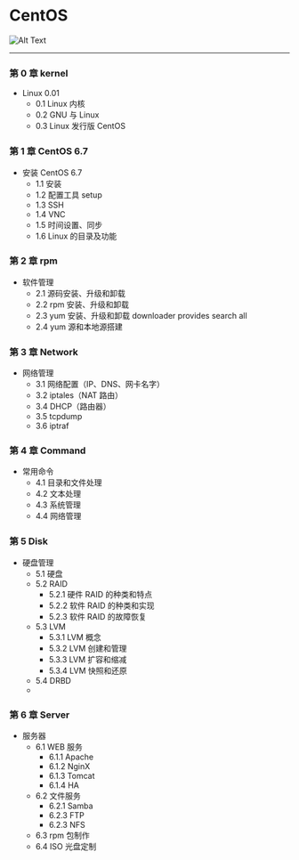 
# CentOS #

![Alt Text](https://www.centos.org/images/logo_small.png "CentOS")

-----------------------------------

### 第 0 章 kernel ###

*  Linux 0.01
   * 0.1 Linux 内核
   * 0.2 GNU 与 Linux
   * 0.3 Linux 发行版 CentOS

### 第 1 章 CentOS 6.7 ###

* 安装 CentOS 6.7
  * 1.1 安装
  * 1.2 配置工具 setup
  * 1.3 SSH
  * 1.4 VNC
  * 1.5 时间设置、同步
  * 1.6 Linux 的目录及功能

### 第 2 章 rpm ###

* 软件管理
  * 2.1 源码安装、升级和卸载
  * 2.2 rpm 安装、升级和卸载
  * 2.3 yum 安装、升级和卸载 downloader provides search all
  * 2.4 yum 源和本地源搭建

### 第 3 章 Network ###

* 网络管理
  * 3.1 网络配置（IP、DNS、网卡名字）
  * 3.2 iptales（NAT 路由）
  * 3.4 DHCP（路由器）
  * 3.5 tcpdump
  * 3.6 iptraf

### 第 4 章 Command ###

* 常用命令
  * 4.1 目录和文件处理
  * 4.2 文本处理
  * 4.3 系统管理
  * 4.4 网络管理

### 第 5 Disk ###

* 硬盘管理
  * 5.1 硬盘
  * 5.2 RAID
    * 5.2.1 硬件 RAID 的种类和特点
    * 5.2.2 软件 RAID 的种类和实现
    * 5.2.3 软件 RAID 的故障恢复
  * 5.3 LVM
    * 5.3.1 LVM 概念
    * 5.3.2 LVM 创建和管理
    * 5.3.3 LVM 扩容和缩减
    * 5.3.4 LVM 快照和还原
  * 5.4 DRBD
  * 

### 第 6 章 Server ###

* 服务器
  * 6.1 WEB 服务
     * 6.1.1 Apache
     * 6.1.2 NginX
     * 6.1.3 Tomcat
     * 6.1.4 HA
  * 6.2 文件服务
     * 6.2.1 Samba
     * 6.2.3 FTP
     * 6.2.3 NFS
  * 6.3 rpm 包制作
  * 6.4 ISO 光盘定制















